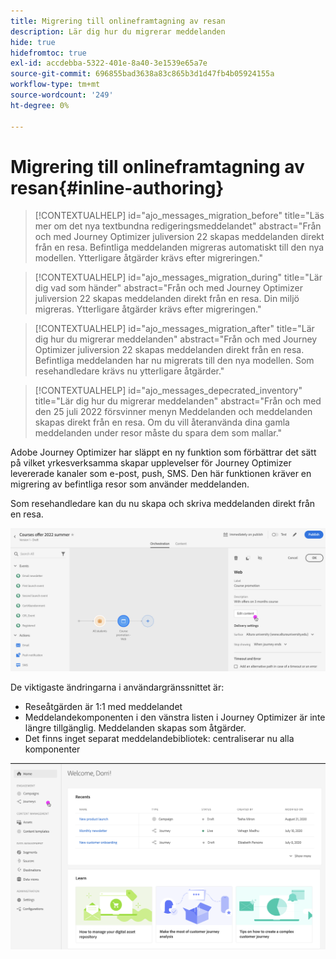 ```yaml
---
title: Migrering till onlineframtagning av resan
description: Lär dig hur du migrerar meddelanden
hide: true
hidefromtoc: true
exl-id: accdebba-5322-401e-8a40-3e1539e65a7e
source-git-commit: 696855bad3638a83c865b3d1d47fb4b05924155a
workflow-type: tm+mt
source-wordcount: '249'
ht-degree: 0%

---
```


# Migrering till onlineframtagning av resan{#inline-authoring}


>[!CONTEXTUALHELP]
>id="ajo_messages_migration_before"
>title="Läs mer om det nya textbundna redigeringsmeddelandet"
>abstract="Från och med Journey Optimizer juliversion 22 skapas meddelanden direkt från en resa. Befintliga meddelanden migreras automatiskt till den nya modellen. Ytterligare åtgärder krävs efter migreringen."

>[!CONTEXTUALHELP]
>id="ajo_messages_migration_during"
>title="Lär dig vad som händer"
>abstract="Från och med Journey Optimizer juliversion 22 skapas meddelanden direkt från en resa. Din miljö migreras. Ytterligare åtgärder krävs efter migreringen."


>[!CONTEXTUALHELP]
>id="ajo_messages_migration_after"
>title="Lär dig hur du migrerar meddelanden"
>abstract="Från och med Journey Optimizer juliversion 22 skapas meddelanden direkt från en resa. Befintliga meddelanden har nu migrerats till den nya modellen. Som resehandledare krävs nu ytterligare åtgärder."

>[!CONTEXTUALHELP]
>id="ajo_messages_depecrated_inventory"
>title="Lär dig hur du migrerar meddelanden"
>abstract="Från och med den 25 juli 2022 försvinner menyn Meddelanden och meddelanden skapas direkt från en resa. Om du vill återanvända dina gamla meddelanden under resor måste du spara dem som mallar."

Adobe Journey Optimizer har släppt en ny funktion som förbättrar det sätt på vilket yrkesverksamma skapar upplevelser för Journey Optimizer levererade kanaler som e-post, push, SMS. Den här funktionen kräver en migrering av befintliga resor som använder meddelanden.

Som resehandledare kan du nu skapa och skriva meddelanden direkt från en resa.

![](assets/inline-message.png)

De viktigaste ändringarna i användargränssnittet är:

* Reseåtgärden är 1:1 med meddelandet
* Meddelandekomponenten i den vänstra listen i Journey Optimizer är inte längre tillgänglig. Meddelanden skapas som åtgärder.
* Det finns inget separat meddelandebibliotek: centraliserar nu alla komponenter

![](assets/updated-left-rail.png)
